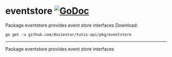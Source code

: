 # eventstore [![GoDoc](https://godoc.org/github.com/doziestar/tutis-api/pkg/eventstore?status.svg)](https://godoc.org/github.com/doziestar/tutis-api/pkg/eventstore)

Package eventstore provides event store interfaces
Download:

```shell
go get -u github.com/doziestar/tutis-api/pkg/eventstore
```

---

Package eventstore provides event store interfaces
